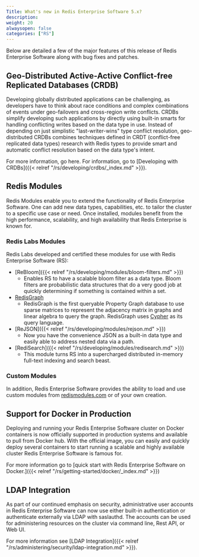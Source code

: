 ```yaml
---
Title: What's new in Redis Enterprise Software 5.x?
description: 
weight: 20
alwaysopen: false
categories: ["RS"]
---
```

Below are detailed a few of the major features of this release of Redis
Enterprise Software along with bug fixes and patches.

## Geo-Distributed Active-Active Conflict-free Replicated Databases (CRDB)

Developing globally distributed applications can be challenging, as
developers have to think about race conditions and complex combinations
of events under geo-failovers and cross-region write conflicts. CRDBs
simplify developing such applications by directly using built-in smarts
for handling conflicting writes based on the data type in use. Instead
of depending on just simplistic "last-writer-wins" type conflict
resolution, geo-distributed CRDBs combines techniques defined in CRDT
(conflict-free replicated data types) research with Redis types to
provide smart and automatic conflict resolution based on the data type's
intent.

For more information, go here. For information, go to [Developing with
CRDBs]({{< relref "/rs/developing/crdbs/_index.md" >}}).

## Redis Modules

Redis Modules enable you to extend the functionality of Redis Enterprise
Software. One can add new data types, capabilities, etc. to tailor the
cluster to a specific use case or need. Once installed, modules benefit
from the high performance, scalability, and high availability that Redis
Enterprise is known for.

### Redis Labs Modules

Redis Labs developed and certified these modules for use with Redis Enterprise Software (RS):

- [ReBloom]({{< relref "/rs/developing/modules/bloom-filters.md" >}})
  - Enables RS to have a scalable bloom filter as a data type. Bloom
    filters are probabilistic data structures that do a very good job at
    quickly determining if something is contained within a set.
- [RedisGraph](https://oss.redislabs.com/redisgraph/#quickstart)
  - RedisGraph is the first queryable Property Graph database to use sparse 
    matrices to represent the adjacency matrix in graphs and linear algebra to query the graph.
    RedisGraph uses [Cypher](https://www.opencypher.org/) as its query language.
- [ReJSON]({{< relref "/rs/developing/modules/rejson.md" >}})
  - Now you have the convenience JSON as a built-in data type and easily
    able to address nested data via a path.
- [RediSearch]({{< relref "/rs/developing/modules/redisearch.md" >}})
  - This module turns RS into a supercharged distributed in-memory
    full-text indexing and search beast.

### Custom Modules

In addition, Redis Enterprise Software provides the ability to load and
use custom modules from [redismodules.com](http://redismodules.com/) or
of your own creation.

## Support for Docker in Production

Deploying and running your Redis Enterprise Software cluster on Docker
containers is now officially supported in production systems and
available to pull from Docker hub. With the official image, you can
easily and quickly deploy several containers to start running a scalable
and highly available cluster Redis Enterprise Software is famous for.

For more information go to [quick start with Redis Enterprise Software
on Docker.]({{< relref "/rs/getting-started/docker/_index.md" >}})

## LDAP Integration

As part of our continued emphasis on security, administrative user
accounts in Redis Enterprise Software can now use either built-in
authentication or authenticate externally via LDAP with saslauthd. The
accounts can be used for administering resources on the cluster via
command line, Rest API, or Web UI.

For more information see [LDAP
Integration]({{< relref "/rs/administering/security/ldap-integration.md" >}}).
